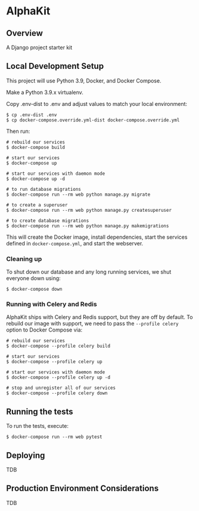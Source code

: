 # AlphaKit

## Overview

A Django project starter kit 

## Local Development Setup

This project will use Python 3.9, Docker, and Docker Compose.

Make a Python 3.9.x virtualenv.

Copy .env-dist to .env and adjust values to match your local environment:

```shell
$ cp .env-dist .env
$ cp docker-compose.override.yml-dist docker-compose.override.yml
```

Then run:

```shell
# rebuild our services
$ docker-compose build

# start our services
$ docker-compose up

# start our services with daemon mode
$ docker-compose up -d

# to run database migrations
$ docker-compose run --rm web python manage.py migrate

# to create a superuser
$ docker-compose run --rm web python manage.py createsuperuser

# to create database migrations
$ docker-compose run --rm web python manage.py makemigrations
```

This will create the Docker image, install dependencies, start the services defined in `docker-compose.yml`, and start the webserver.

### Cleaning up

To shut down our database and any long running services, we shut everyone down using: 

```shell
$ docker-compose down
```

### Running with Celery and Redis

AlphaKit ships with Celery and Redis support, but they are off by default. To rebuild our image with support, we need to pass the `--profile celery` option to Docker Compose via:

```shell
# rebuild our services
$ docker-compose --profile celery build

# start our services
$ docker-compose --profile celery up

# start our services with daemon mode
$ docker-compose --profile celery up -d

# stop and unregister all of our services
$ docker-compose --profile celery down
```

## Running the tests

To run the tests, execute:

```shell
$ docker-compose run --rm web pytest
```

## Deploying

TDB

## Production Environment Considerations

TDB
